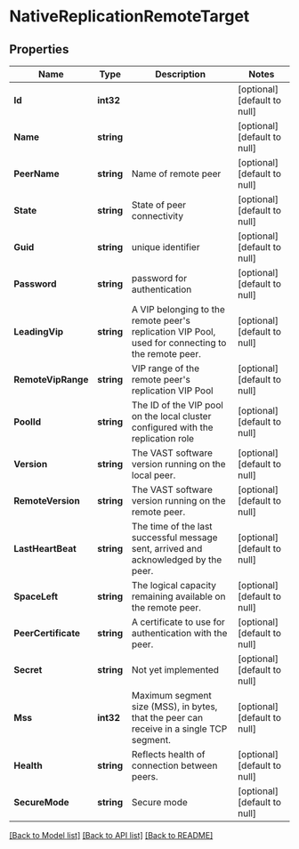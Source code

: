 # NativeReplicationRemoteTarget

## Properties
Name | Type | Description | Notes
------------ | ------------- | ------------- | -------------
**Id** | **int32** |  | [optional] [default to null]
**Name** | **string** |  | [optional] [default to null]
**PeerName** | **string** | Name of remote peer | [optional] [default to null]
**State** | **string** | State of peer connectivity | [optional] [default to null]
**Guid** | **string** | unique identifier | [optional] [default to null]
**Password** | **string** | password for authentication | [optional] [default to null]
**LeadingVip** | **string** | A VIP belonging to the remote peer&#39;s replication VIP Pool, used for connecting to the remote peer. | [optional] [default to null]
**RemoteVipRange** | **string** | VIP range of the remote peer&#39;s replication VIP Pool | [optional] [default to null]
**PoolId** | **string** | The ID of the VIP pool on the local cluster configured with the replication role | [optional] [default to null]
**Version** | **string** | The VAST software version running on the local peer. | [optional] [default to null]
**RemoteVersion** | **string** | The VAST software version running on the remote peer. | [optional] [default to null]
**LastHeartBeat** | **string** | The time of the last successful message sent, arrived and acknowledged by the peer. | [optional] [default to null]
**SpaceLeft** | **string** | The logical capacity remaining available on the remote peer. | [optional] [default to null]
**PeerCertificate** | **string** | A certificate to use for authentication with the peer. | [optional] [default to null]
**Secret** | **string** | Not yet implemented | [optional] [default to null]
**Mss** | **int32** | Maximum segment size (MSS), in bytes, that the peer can receive in a single TCP segment. | [optional] [default to null]
**Health** | **string** | Reflects health of connection between peers. | [optional] [default to null]
**SecureMode** | **string** | Secure mode | [optional] [default to null]

[[Back to Model list]](../README.md#documentation-for-models) [[Back to API list]](../README.md#documentation-for-api-endpoints) [[Back to README]](../README.md)


